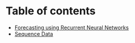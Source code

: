 # Table of contents

* [Forecasting using Recurrent Neural Networks](README.md)
* [Sequence Data](timeseries.md)

